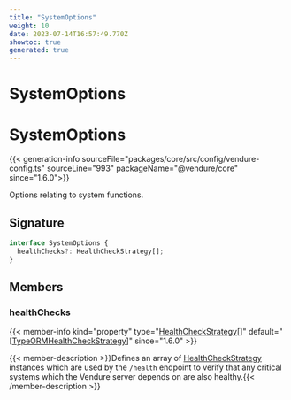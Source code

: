 ```yaml
---
title: "SystemOptions"
weight: 10
date: 2023-07-14T16:57:49.770Z
showtoc: true
generated: true
---
```

<!-- This file was generated from the Vendure source. Do not modify. Instead, re-run the "docs:build" script -->

# SystemOptions
<div class="symbol">


# SystemOptions

{{< generation-info sourceFile="packages/core/src/config/vendure-config.ts" sourceLine="993" packageName="@vendure/core" since="1.6.0">}}

Options relating to system functions.

## Signature

```TypeScript
interface SystemOptions {
  healthChecks?: HealthCheckStrategy[];
}
```
## Members

### healthChecks

{{< member-info kind="property" type="<a href='/typescript-api/health-check/health-check-strategy#healthcheckstrategy'>HealthCheckStrategy</a>[]" default="[<a href='/typescript-api/health-check/type-ormhealth-check-strategy#typeormhealthcheckstrategy'>TypeORMHealthCheckStrategy</a>]"  since="1.6.0" >}}

{{< member-description >}}Defines an array of <a href='/typescript-api/health-check/health-check-strategy#healthcheckstrategy'>HealthCheckStrategy</a> instances which are used by the `/health` endpoint to verify
that any critical systems which the Vendure server depends on are also healthy.{{< /member-description >}}


</div>
